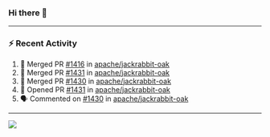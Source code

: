 ### Hi there 👋

---

### :zap: Recent Activity

<!--START_SECTION:activity-->
1. 🎉 Merged PR [#1416](https://github.com/apache/jackrabbit-oak/pull/1416) in [apache/jackrabbit-oak](https://github.com/apache/jackrabbit-oak)
2. 🎉 Merged PR [#1431](https://github.com/apache/jackrabbit-oak/pull/1431) in [apache/jackrabbit-oak](https://github.com/apache/jackrabbit-oak)
3. 🎉 Merged PR [#1430](https://github.com/apache/jackrabbit-oak/pull/1430) in [apache/jackrabbit-oak](https://github.com/apache/jackrabbit-oak)
4. 💪 Opened PR [#1431](https://github.com/apache/jackrabbit-oak/pull/1431) in [apache/jackrabbit-oak](https://github.com/apache/jackrabbit-oak)
5. 🗣 Commented on [#1430](https://github.com/apache/jackrabbit-oak/pull/1430#issuecomment-2066813207) in [apache/jackrabbit-oak](https://github.com/apache/jackrabbit-oak)
<!--END_SECTION:activity-->

---

<!--
**fabriziofortino/fabriziofortino** is a ✨ _special_ ✨ repository because its `README.md` (this file) appears on your GitHub profile.

Here are some ideas to get you started:

- 🔭 I’m currently working on ...
- 🌱 I’m currently learning ...
- 👯 I’m looking to collaborate on ...
- 🤔 I’m looking for help with ...
- 💬 Ask me about ...
- 📫 How to reach me: ...
- 😄 Pronouns: ...
- ⚡ Fun fact: ...
-->
![](https://komarev.com/ghpvc/?username=fabriziofortino)
